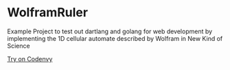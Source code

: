 # WolframRuler
Example Project to test out dartlang and golang for web development by implementing the 1D cellular automate described by Wolfram in New Kind of Science

[Try on Codenvy](https://codenvy.com/f?id=2vri6tyf00uxb8f1)
